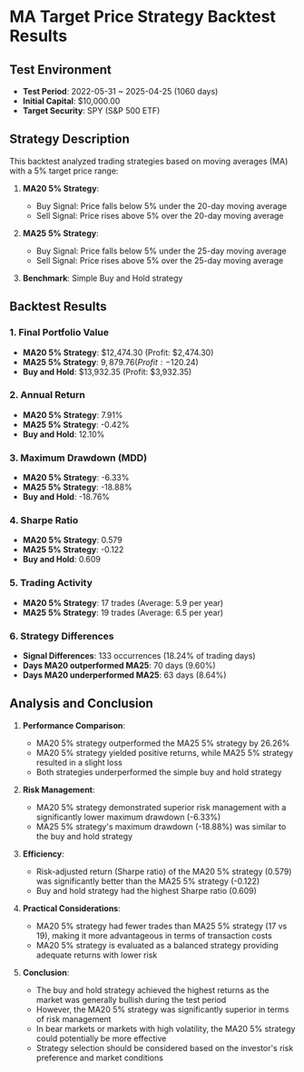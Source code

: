 # MA Target Price Strategy Backtest Results

## Test Environment
- **Test Period**: 2022-05-31 ~ 2025-04-25 (1060 days)
- **Initial Capital**: $10,000.00
- **Target Security**: SPY (S&P 500 ETF)

## Strategy Description
This backtest analyzed trading strategies based on moving averages (MA) with a 5% target price range:

1. **MA20 5% Strategy**:
   - Buy Signal: Price falls below 5% under the 20-day moving average
   - Sell Signal: Price rises above 5% over the 20-day moving average

2. **MA25 5% Strategy**:
   - Buy Signal: Price falls below 5% under the 25-day moving average
   - Sell Signal: Price rises above 5% over the 25-day moving average

3. **Benchmark**: Simple Buy and Hold strategy

## Backtest Results

### 1. Final Portfolio Value
- **MA20 5% Strategy**: $12,474.30 (Profit: $2,474.30)
- **MA25 5% Strategy**: $9,879.76 (Profit: -$120.24)
- **Buy and Hold**: $13,932.35 (Profit: $3,932.35)

### 2. Annual Return
- **MA20 5% Strategy**: 7.91%
- **MA25 5% Strategy**: -0.42%
- **Buy and Hold**: 12.10%

### 3. Maximum Drawdown (MDD)
- **MA20 5% Strategy**: -6.33%
- **MA25 5% Strategy**: -18.88%
- **Buy and Hold**: -18.76%

### 4. Sharpe Ratio
- **MA20 5% Strategy**: 0.579
- **MA25 5% Strategy**: -0.122
- **Buy and Hold**: 0.609

### 5. Trading Activity
- **MA20 5% Strategy**: 17 trades (Average: 5.9 per year)
- **MA25 5% Strategy**: 19 trades (Average: 6.5 per year)

### 6. Strategy Differences
- **Signal Differences**: 133 occurrences (18.24% of trading days)
- **Days MA20 outperformed MA25**: 70 days (9.60%)
- **Days MA20 underperformed MA25**: 63 days (8.64%)

## Analysis and Conclusion

1. **Performance Comparison**:
   - MA20 5% strategy outperformed the MA25 5% strategy by 26.26%
   - MA20 5% strategy yielded positive returns, while MA25 5% strategy resulted in a slight loss
   - Both strategies underperformed the simple buy and hold strategy

2. **Risk Management**:
   - MA20 5% strategy demonstrated superior risk management with a significantly lower maximum drawdown (-6.33%)
   - MA25 5% strategy's maximum drawdown (-18.88%) was similar to the buy and hold strategy

3. **Efficiency**:
   - Risk-adjusted return (Sharpe ratio) of the MA20 5% strategy (0.579) was significantly better than the MA25 5% strategy (-0.122)
   - Buy and hold strategy had the highest Sharpe ratio (0.609)

4. **Practical Considerations**:
   - MA20 5% strategy had fewer trades than MA25 5% strategy (17 vs 19), making it more advantageous in terms of transaction costs
   - MA20 5% strategy is evaluated as a balanced strategy providing adequate returns with lower risk

5. **Conclusion**:
   - The buy and hold strategy achieved the highest returns as the market was generally bullish during the test period
   - However, the MA20 5% strategy was significantly superior in terms of risk management
   - In bear markets or markets with high volatility, the MA20 5% strategy could potentially be more effective
   - Strategy selection should be considered based on the investor's risk preference and market conditions 